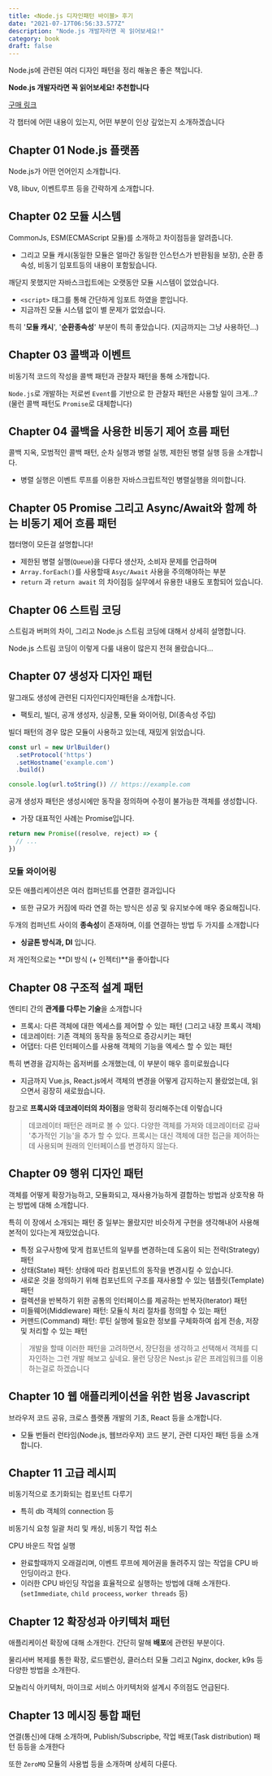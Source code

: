 ```yaml
---
title: <Node.js 디자인패턴 바이블> 후기
date: "2021-07-17T06:56:33.577Z"
description: "Node.js 개발자라면 꼭 읽어보세요!"
category: book
draft: false
---
```


Node.js에 관련된 여러 디자인 패턴을 정리 해놓은 좋은 책입니다. 

**Node.js 개발자라면 꼭 읽어보세요! 추천합니다**

[구매 링크](http://www.yes24.com/Product/Goods/101686866)

각 챕터에 어떤 내용이 있는지, 어떤 부분이 인상 깊었는지 소개하겠습니다

## Chapter 01 Node.js 플랫폼

Node.js가 어떤 언어인지 소개합니다. 

V8, libuv, 이벤트루프 등을 간략하게 소개합니다.

## Chapter 02 모듈 시스템

CommonJs, ESM(ECMAScript 모듈)를 소개하고 차이점등을 알려줍니다.
- 그리고 모듈 캐시(동일한 모듈은 얼마간 동일한 인스턴스가 반환됨을 보장), 순환 종속성, 비동기 임포트등의 내용이 포함됬습니다.

깨닫지 못했지만 자바스크립트에는 오랫동안 모듈 시스템이 없었습니다.
- `<script>` 태그를 통해 간단하게 임포트 하였을 뿐입니다. 
- 지금까진 모듈 시스템 없이 별 문제가 없었습니다.

특히 '**모듈 캐시**', '**순환종속성**' 부분이 특히 좋았습니다. (지금까지는 그냥 사용하던...)

## Chapter 03 콜백과 이벤트

비동기적 코드의 작성을 콜백 패턴과 관찰자 패턴을 통해 소개합니다.

`Node.js`로 개발하는 저로썬 `Event`를 기반으로 한 관찰자 패턴은 사용할 일이 크게...? (물런 콜백 패턴도 `Promise`로 대체합니다)

## Chapter 04 콜백을 사용한 비동기 제어 흐름 패턴

콜백 지옥, 모범적인 콜백 패턴, 순차 실행과 병렬 실행, 제한된 병렬 실행 등을 소개합니다.
- 병렬 실행은 이벤트 루프를 이용한 자바스크립트적인 병렬실행을 의미합니다. 

## Chapter 05 Promise 그리고 Async/Await와 함께 하는 비동기 제어 흐름 패턴

챕터명이 모든걸 설명합니다!
- 제한된 병렬 실행(`Queue`)을 다루다 생산자, 소비자 문제를 언급하며 
- `Array.forEach()`를 사용할때 `Asyc/Await` 사용을 주의해야하는 부분
- `return` 과 `return await` 의 차이점등 실무에서 유용한 내용도 포함되어 있습니다.

## Chapter 06 스트림 코딩

스트림과 버퍼의 차이, 그리고 Node.js 스트림 코딩에 대해서 상세히 설명합니다.

Node.js 스트림 코딩이 이렇게 다룰 내용이 많은지 전혀 몰랐습니다...

## Chapter 07 생성자 디자인 패턴

말그래도 생성에 관련된 디자인디자인패턴을 소개합니다.
- 팩토리, 빌더, 공개 생성자, 싱글통, 모듈 와이어링, DI(종속성 주입)

빌더 패턴의 경우 많은 모듈이 사용하고 있는데, 재밌게 읽었습니다.

```javascript
const url = new UrlBuilder()
  .setProtocol('https')
  .setHostname('example.com')
  .build()

console.log(url.toString()) // https://example.com
```

공개 생성자 패턴은 생성시에만 동작을 정의하며 수정이 불가능한 객체를 생성합니다.
- 가장 대표적인 사례는 Promise입니다.

```javascript
return new Promise((resolve, reject) => {
  // ...
})
```

### 모듈 와이어링

모든 애플리케이션은 여러 컴퍼넌트를 연결한 결과입니다
- 또한 규모가 커짐에 따라 연결 하는 방식은 성공 및 유지보수에 매우 중요해집니다.

두개의 컴퍼넌트 사이의 **종속성**이 존재하며, 이를 연결하는 방법 두 가지를 소개합니다
- **싱글톤 방식과, DI** 입니다.

저 개인적으로는 **DI 방식 (+ 인젝터)**을 좋아합니다

## Chapter 08 구조적 설계 패턴

엔티티 간의 **관계를 다루는 기술**을 소개합니다

- 프록시: 다른 객체에 대한 엑세스를 제어할 수 있는 패턴 (그리고 내장 프록시 객체)
- 데코레이터: 기존 객체의 동작을 동적으로 증강시키는 패턴
- 어댑터: 다른 인터페이스를 사용해 객체의 기능을 엑세스 할 수 있는 패턴

특히 변경을 감지하는 옵저버를 소개했는데, 이 부분이 매우 흥미로웠습니다
- 지금까지 Vue.js, React.js에서 객체의 변경을 어떻게 감지하는지 몰랐었는데, 읽으면서 굉장히 새로웠습니다.

참고로 **프록시와 데코레이터의 차이점**을 명확히 정리해주는데 이렇습니다

> 데코레이터 패턴은 래퍼로 볼 수 있다. 다양한 객체를 가져와 데코레이터로 감싸 '추가적인 기능'을 추가 할 수 있다. 
> 프록시는 대신 객체에 대한 접근을 제어하는데 사용되며 원래의 인터페이스를 변경하지 않는다.


## Chapter 09 행위 디자인 패턴

객체를 어떻게 확장가능하고, 모듈화되고, 재사용가능하게 결합하는 방법과 상호작용 하는 방법에 대해 소개합니다.

특히 이 장에서 소개되는 패턴 중 일부는 몰랐지만 비슷하게 구현을 생각해내어 사용해 본적이 있다는게 재밌었습니다.

- 특정 요구사항에 맞게 컴포넌트의 일부를 변경하는데 도움이 되는 전략(Strategy) 패턴
- 상태(State) 패턴: 상태에 따라 컴포넌트의 동작을 변경시킬 수 있습니다.
- 새로운 것을 정의하기 위해 컴포넌트의 구조를 재사용할 수 있는 템플릿(Template) 패턴
- 컬렉션을 반복하기 위한 공통의 인터페이스를 제공하는 반복자(Iterator) 패턴
- 미들웨어(Middleware) 패턴: 모듈식 처리 절차를 정의할 수 있는 패턴
- 커맨드(Command) 패턴: 루틴 실행에 필요한 정보를 구체화하여 쉽게 전송, 저장 및 처리할 수 있는 패턴

> 개발을 할때 이러한 패턴을 고려하면서, 장단점을 생각하고 선택해서 객체를 디자인하는 그런 개발 해보고 싶네요. 물런 당장은 Nest.js 같은 프레임워크를 이용하는걸로 하겠습니다

## Chapter 10 웹 애플리케이션을 위한 범용 Javascript

브라우저 코드 공유, 크로스 플랫폼 개발의 기초, React 등을 소개합니다.
- 모듈 번들러 런타임(Node.js, 웹브라우저) 코드 분기, 관련 디자인 패턴 등을 소개합니다.

## Chapter 11 고급 레시피

비동기적으로 초기화되는 컴포넌트 다루기
- 특히 db 객체의 connection 등

비동기식 요청 일괄 처리 및 캐싱, 비동기 작업 취소

CPU 바운드 작업 실행
- 완료할때까지 오래걸리며, 이벤트 루프에 제어권을 돌려주지 않는 작업을 CPU 바인딩이라고 한다.
- 이러한 CPU 바인딩 작업을 효율적으로 실행하는 방법에 대해 소개한다. (`setImmediate`, `child proceess`, `worker threads` 등)


## Chapter 12 확장성과 아키텍처 패턴

애플리케이션 확장에 대해 소개한다. 간단히 말해 **배포**에 관련된 부분이다.

물리서버 복제를 통한 확장, 로드밸런싱, 클러스터 모듈 그리고 Nginx, docker, k9s 등 다양한 방법을 소개한다.

모놀리식 아키텍처, 마이크로 서비스 아키텍처와 설계시 주의점도 언급된다.

## Chapter 13 메시징 통합 패턴

연결(통신)에 대해 소개하며, Publish/Subscripbe, 작업 배포(Task distribution) 패턴 등등을 소개한다

또한 `ZeroMQ` 모듈의 사용법 등을 소개하며 상세히 다룬다.